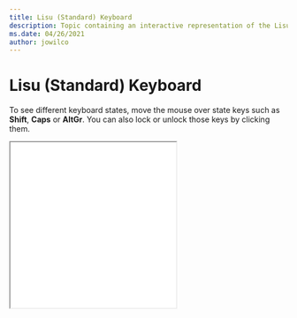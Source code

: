 ```yaml
--- 
title: Lisu (Standard) Keyboard 
description: Topic containing an interactive representation of the Lisu (Standard) Keyboard 
ms.date: 04/26/2021 
author: jowilco 
--- 
```

 
# Lisu (Standard) Keyboard 
 
To see different keyboard states, move the mouse over state keys such as **Shift**, **Caps** or **AltGr**. You can also lock or unlock those keys by clicking them. 
 
<iframe src="kbdlisus.html" height="300"></iframe> 
